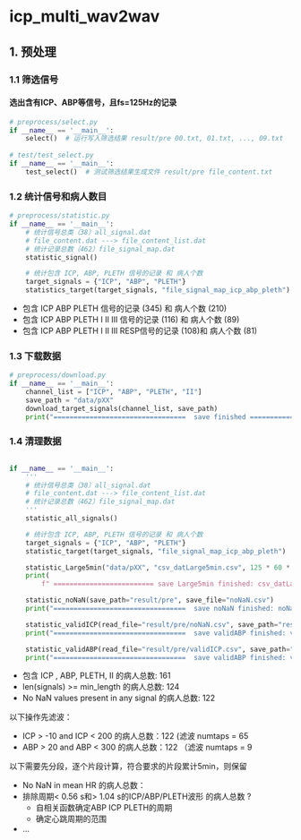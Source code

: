 # icp_multi_wav2wav

## 1. 预处理
### 1.1 筛选信号
#### 选出含有ICP、ABP等信号，且fs=125Hz的记录
```python 
# preprocess/select.py
if __name__ == '__main__':
    select()  # 运行写入筛选结果 result/pre 00.txt, 01.txt, ..., 09.txt
    
# test/test_select.py
if __name__ == '__main__':
    test_select()  # 测试筛选结果生成文件 result/pre file_content.txt

```

### 1.2 统计信号和病人数目
```python
# preprocess/statistic.py
if __name__ == '__main__':
    # 统计信号总类（38）all_signal.dat
    # file_content.dat ---> file_content_list.dat
    # 统计记录总数（462）file_signal_map.dat
    statistic_signal() 

    # 统计包含 ICP, ABP, PLETH 信号的记录 和 病人个数
    target_signals = {"ICP", "ABP", "PLETH"}
    statistics_target(target_signals, "file_signal_map_icp_abp_pleth")
```
  - 包含 ICP ABP PLETH 信号的记录 (345) 和 病人个数 (210)  
  - 包含 ICP ABP PLETH  I II III 信号的记录 (116) 和 病人个数 (89)   
  - 包含 ICP ABP PLETH  I II III  RESP信号的记录 (108)和 病人个数 (81) 

### 1.3 下载数据
```python
# preprocess/download.py
if __name__ == '__main__':
    channel_list = ["ICP", "ABP", "PLETH", "II"]
    save_path = "data/pXX"
    download_target_signals(channel_list, save_path)
    print("=================================  save finished ===============================")
```

### 1.4 清理数据
```python

if __name__ == '__main__':
    '''
    # 统计信号总类（38）all_signal.dat
    # file_content.dat ---> file_content_list.dat
    # 统计记录总数（462）file_signal_map.dat
    '''
    statistic_all_signals()

    # 统计包含 ICP, ABP, PLETH 信号的记录 和 病人个数
    target_signals = {"ICP", "ABP", "PLETH"}
    statistic_target(target_signals, "file_signal_map_icp_abp_pleth")

    statistic_Large5min("data/pXX", "csv_datLarge5min.csv", 125 * 60 * 5)
    print(
        f" ========================= save Large5min finished: csv_datLarge5min !!! ========================")

    statistic_noNaN(save_path="result/pre", save_file="noNaN.csv")
    print("=================================  save noNaN finished: noNaN.csv ===============================")

    statistic_validICP(read_file="result/pre/noNaN.csv", save_path="result/pre", save_file="validICP.csv")
    print("=================================  save validABP finished: validABP.csv===============================")

    statistic_validABP(read_file="result/pre/validICP.csv", save_path="result/pre", save_file="validABP.csv")
    print("=================================  save validABP finished: validABP.csv===============================")
```
- 包含 ICP , ABP, PLETH, II 的病人总数: 161
- len(signals) >= min_length 的病人总数: 124
- No NaN values present in any signal 的病人总数: 122 

以下操作先滤波：
- ICP > -10 and ICP < 200 的病人总数：122  (滤波 numtaps = 65
- ABP  > 20 and ABP < 300 的病人总数：122 （滤波 numtaps = 9

以下需要先分段，逐个片段计算，符合要求的片段累计5min，则保留
- No NaN in mean HR 的病人总数：
- 排除周期< 0.56 s和> 1.04 s的ICP/ABP/PLETH波形 的病人总数 ? 
  - 自相关函数确定ABP ICP PLETH的周期 
  - 确定心跳周期的范围
- ...